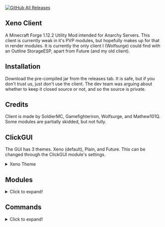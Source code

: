 [![GitHub All Releases](https://img.shields.io/github/downloads/XenoClientDevelopment/Xeno-Client/total.svg)](https://github.com/XenoClientDevelopment/Xeno-Client/releases/)

## Xeno Client
A Minecraft Forge 1.12.2 Utility Mod intended for Anarchy Servers. This client is currently weak in it's PVP modules, but hopefully makes up for that in render modules. It is currently the only client I (Wolfsurge) could find with an Outline StorageESP, apart from Future (and my old client).

## Installation
Download the pre-compiled jar from the releases tab. It is safe, but if you don't trust us, just don't use the client. The dev team was arguing about whether
to keep it closed source or not, and so the source is private.

## Credits
Client is made by SoldierMC, Gamefighteriron, Wolfsurge, and Mathew101Q. Some modules are partially skidded, but not fully. 

## ClickGUI
The GUI has 3 themes. Xeno (default), Plain, and Future. This can be changed through the ClickGUI module's settings.
<details>
  <summary>Xeno Theme</summary>
![xenotheme](https://github.com/XenoClientDevelopment/Xeno-Resources/blob/main/xenotheme.png?raw=false)
</details>

## Modules
<details>
  <summary>Click to expand!</summary>
  
  # Combat
    - Aura
    - AutoArmour
    - Blink
    - Offhand
    - Surround (awful, use a different client)   
  
  # Movement   
    - ElytraFly
    - Fly
    - Jetpack
    - NoFall
    - Reverse Step
    - Sprint
    - Step
    - Velocity
  
  # Render   
    - Chams
    - ESP
    - Fullbright
    - Hole ESP
    - Item Physics
    - Nametags
    - No Render
    - Storage ESP
    - Tracers
  
  # Player   
    - Fast Break
    - Fast Place
    - Anti AFK
  
  # Misc
    - AutoEZ
    - MCF (Middle Click Friend)
    - Suffix
  
  # HUD
    - Armour
    - Array List
    - Client Name / Watermark
    - Coordinates
    - FPS
    - Inventory
    - Ping
    - Totems
    - TPS
    - Welcomer
  
</details>

## Commands
<details>
  <summary>Click to expand!</summary>
  
  Format - [name] [syntax] [description]
  
  * Bind [bind <set|clear> <module> <key>] [Bind module keybinds to keys]
  * Elytra [elytra key <key>] [Set the keybind for toggling the elytra flying state]
  * Friend [friend list | <add | remove> <playername>] [Friend players, to stop Aura attacking them ETC]
  * Gui [gui reset] [Reset the ClickGUI]
  * Help [help] [Shows help!] 
</details>
  


